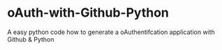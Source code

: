 # oAuth-with-Github-Python
A easy python code how to generate a oAuthentifcation application with Github &amp; Python
